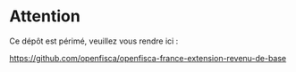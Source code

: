 # Attention

Ce dépôt est périmé, veuillez vous rendre ici :

https://github.com/openfisca/openfisca-france-extension-revenu-de-base
